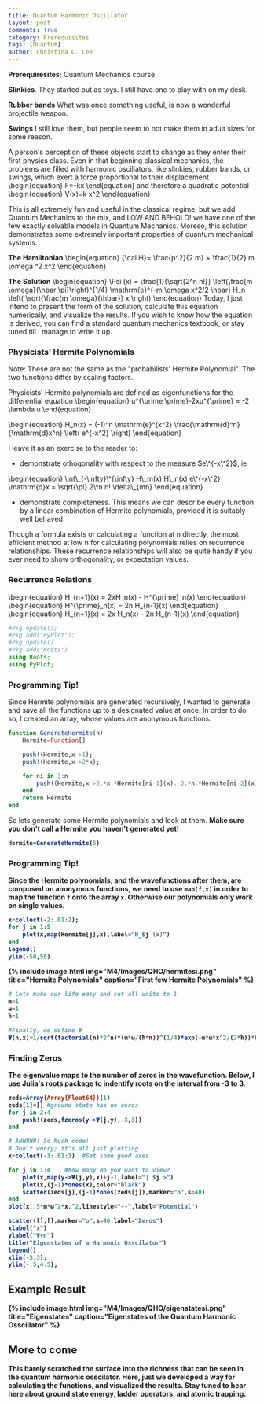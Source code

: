 ```yaml
---
title: Quantum Harmonic Oscillator
layout: post
comments: True
category: Prerequisites
tags: [Quantum]
author: Christina C. Lee
---
```

<b>Prerequiresites:</b> Quantum Mechanics course


<b>Slinkies</b>. They started out as toys.  I still have one to play with on my desk.

<b>Rubber bands</b> What was once something useful, is now a wonderful projectile weapon.

<b> Swings</b> I still love them, but people seem to not make them in adult sizes for some reason.

A person's perception of these objects start to change as they enter their first physics class.  Even in that beginning classical mechanics, the problems are filled with harmonic oscillators, like slinkies, rubber bands, or swings, which exert a force proportional to their displacement
\begin{equation}
F=-kx
\end{equation}
and therefore a quadratic potential
\begin{equation}
V(x)=k x^2
\end{equation}

This is all extremely fun and useful in the classical regime, but we add Quantum Mechanics to the mix, and LOW AND BEHOLD! we have one of the few exactly solvable models in Quantum Mechanics. Moreso, this solution demonstrates some extremely important properties of quantum mechanical systems.

<b>The Hamiltonian</b>
\begin{equation}
    {\cal H}= \frac{p^2}{2 m} + \frac{1}{2} m \omega ^2 x^2
\end{equation}

<b> The Solution</b>
\begin{equation}
    \Psi (x) = \frac{1}{\sqrt{2^n n!}} \left(\frac{m \omega}{\hbar \pi}\right)^{1/4} \mathrm{e}^{-m \omega x^2/2 \hbar}  H_n \left( \sqrt{\frac{m \omega}{\hbar}} x \right)
\end{equation}
Today, I just intend to present the form of the solution, calculate this equation numerically, and visualize the results.  If you wish to know how the equation is derived, you can find a standard quantum mechanics textbook, or stay tuned till I manage to write it up.

### Physicists' Hermite Polynomials
Note: These are not the same as the "probabilists' Hermite Polynomial".  The two functions differ by scaling factors.

Physicists' Hermite polynomials are defined as eigenfunctions for the differential equation
\begin{equation}
u^{\prime \prime}-2xu^{\prime} = -2 \lambda u
\end{equation}

\begin{equation}
H_n(x) = (-1)^n \mathrm{e}^{x^2} \frac{\mathrm{d}^n}{\mathrm{d}x^n}
\left( e^{-x^2} \right)
\end{equation}



I leave it as an exercise to the reader to:
<ul>
<li> demonstrate othogonality with respect to the measure $e\^{-x\^2}$, ie
</ul>
\begin{equation}
\int\_{-\infty}\^{\infty} H\_m(x) H\_n(x) e\^{-x\^2} \mathrm{d}x = \sqrt{\pi} 2\^n n! \delta\_{mn}
\end{equation}

<ul>
<li> demonstrate completeness.  This means we can describe every function by a linear combination of Hermite polynomials, provided it is suitably well behaved.
</ul>

Though a formula exists or calculating a function at n directly, the most efficient method at low n for calculating polynomials relies on recurrence relationships.  These recurrence relationships will also be quite handy if you ever need to show orthogonality, or expectation values.

### Recurrence Relations

\begin{equation}
H\_{n+1}(x) = 2xH\_n(x) - H\^{\prime}\_n(x)
\end{equation}
\begin{equation}
H\^{\prime}\_n(x) = 2n H\_{n-1}(x)
\end{equation}
\begin{equation}
H\_{n+1}(x) = 2x H\_n(x) - 2n H\_{n-1}(x)
\end{equation}


```julia
#Pkg.update();
#Pkg.add("PyPlot");
#Pkg.update()
#Pkg.add("Roots")
using Roots;
using PyPlot;
```

<div class="progtip">
<h3 color="black"> Programming Tip!</h3>
Since Hermite polynomials are generated recursively, I wanted to generate and save all the functions up to a designated value at once.  In order to do so, I created an array, whose values are anonymous functions.
</div>

```julia
function GenerateHermite(n)
    Hermite=Function[]

    push!(Hermite,x->1);
    push!(Hermite,x->2*x);

    for ni in 3:n
        push!(Hermite,x->2.*x.*Hermite[ni-1](x).-2.*n.*Hermite[ni-2](x))
    end
    return Hermite
end
```



So lets generate some Hermite polynomials and look at them.
<b> Make sure you don't call a Hermite you haven't generated yet!


```julia
Hermite=GenerateHermite(5)
```
<div class="progtip">
<h3 color="black">Programming Tip!</h3>
Since the Hermite polynomials, and the wavefunctions after them, are composed on anonymous functions, we need to use <code>map(f,x)</code> in order to map the function <code>f</code> onto the array <code>x</code>.  Otherwise our polynomials only work on single values.
</div>

```julia
x=collect(-2:.01:2);
for j in 1:5
    plot(x,map(Hermite[j],x),label="H_$j (x)")
end
legend()
ylim(-50,50)
```


{% include image.html img="M4/Images/QHO/hermitesi.png" title="Hermite Polynomials" caption="First few Hermite Polynomials" %}


```julia
# Lets make our life easy and set all units to 1
m=1
ω=1
ħ=1

#Finally, we define Ψ
Ψ(n,x)=1/sqrt(factorial(n)*2^n)*(m*ω/(ħ*π))^(1/4)*exp(-m*ω*x^2/(2*ħ))*Hermite[n](sqrt(m*ω/ħ)*x)
```



### Finding Zeros
The eigenvalue maps to the number of zeros in the wavefunction.  Below, I use Julia's roots package to indentify roots on the interval from -3 to 3.


```julia
zeds=Array{Array{Float64}}(1)
zeds[1]=[] #ground state has no zeros
for j in 2:4
    push!(zeds,fzeros(y->Ψ(j,y),-3,3))
end
```


```julia
# AHHHHH! So Much code!
# Don't worry; it's all just plotting
x=collect(-3:.01:3)  #Set some good axes

for j in 1:4    #how many do you want to view?
    plot(x,map(y->Ψ(j,y),x)+j-1,label="| $j >")
    plot(x,(j-1)*ones(x),color="black")
    scatter(zeds[j],(j-1)*ones(zeds[j]),marker="o",s=40)
end
plot(x,.5*m*ω^2*x.^2,linestyle="--",label="Potential")

scatter([],[],marker="o",s=40,label="Zeros")
xlabel("x")
ylabel("Ψ+n")
title("Eigenstates of a Harmonic Osscilator")
legend()
xlim(-3,3);
ylim(-.5,4.5);
```


## Example Result

{% include image.html img="M4/Images/QHO/eigenstatesi.png" title="Eigenstates" caption="Eigenstates of the Quantum Harmonic Osscillator" %}

## More to come
This barely scratched the surface into the richness that can be seen in the quantum harmonic osscilator.  Here, just we developed a way for calculating the functions, and visualized the results.  Stay tuned to hear here about ground state energy, ladder operators, and atomic trapping.
